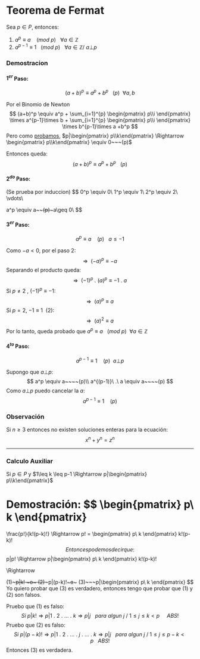 # Teorema de Fermat

Sea $p\in P$, entonces:

1. $a^p\equiv a~~~~(mod~p)~~~\forall a\in\mathbb{Z}$
2. $a^{p-1}\equiv 1~~~ (mod~p)~~~\forall a\in\mathbb{Z}/~a\bot p$ 

### Demostracion

#### $1^{er}$ Paso:

$$
(a+b)^p\equiv a^p+b^p~~~(p)~~\forall a,b
$$

Por el Binomio de Newton
$$
(a+b)^p \equiv
a^p + 
\sum_{i=1}^{p}
\begin{pmatrix}
	p\\i
\end{pmatrix}
\times a^{p-1}\times b +
\sum_{i=1}^{p}
\begin{pmatrix}
	p\\i
\end{pmatrix}
\times b^{p-1}\times a 
+b^p
$$
Pero como [probamos](#Calculo-Auxiliar), $p|\begin{pmatrix} p\\k\end{pmatrix} \Rightarrow \begin{pmatrix} p\\k\end{pmatrix} \equiv 0~~~(p)$

Entonces queda:
$$
(a+b)^p\equiv a^p+b^p~~~(p)
$$

#### $2^{do}$ Paso:

(Se prueba por induccion)
$$
0^p \equiv 0\\
1^p \equiv 1\\
2^p \equiv 2\\
\vdots\\

a^p \equiv a~~~~(p)~~~a\geq 0\\
$$

#### $3^{er}$ Paso:

$$
a^p \equiv a~~~~(p)~~~ a\leq-1
$$

Como $-a<0$, por el paso 2:
$$
\Rightarrow~~ (-a)^p \equiv -a
$$
Separando el producto queda:
$$
\Rightarrow~~ (-1)^p\ .\ (a)^p \equiv -1\ .\ a
$$
Si $p\neq 2$ , $(-1)^p \equiv -1$:
$$
\Rightarrow~~ (a)^p \equiv a
$$
Si $p=2$, $-1 \equiv 1~~(2)$: 
$$
\Rightarrow~~ (a)^2 \equiv a
$$
Por lo tanto, queda probado que $a^p \equiv a~~~(mod~p)~~\forall a\in\mathbb{Z}$ 

#### $4^{to}$ Paso:

$$
a^{p-1} \equiv 1~~~~(p)~~a\bot p
$$

Supongo que $a\bot p$:
$$
a^p \equiv a~~~~(p)\\
a^{(p-1)}\ .\ a \equiv a~~~~(p)
$$
Como $a \bot p$ puedo cancelar la $a$:
$$
a^{p-1} \equiv 1~~~~(p)
$$


### Observación

Si $n\geq 3$ entonces no existen soluciones enteras para la ecuación:
$$
x^n+y^n=z^n
$$

____

### Calculo Auxiliar

Si $p\in P$ y $1\leq k \leq p-1 \Rightarrow p|\begin{pmatrix} p\\k\end{pmatrix}$

 **Demostración**:
$$
\begin{pmatrix}
	p\\
	k
\end{pmatrix}
=
\frac{p!}{k!(p-k)!}
\Rightarrow
p! = \begin{pmatrix}
	p\\
	k
\end{pmatrix}
k!(p-k)!
$$
Entonces podemos decir que:
$$
p|p! \Rightarrow
p|\begin{pmatrix}
	p\\
	k
\end{pmatrix}
k!(p-k)!

\Rightarrow

(1)~~~p|k! ~~~o~~~
(2)~~~p|(p-k)!~~~o~~~
(3)~~~p|\begin{pmatrix}
	p\\
	k
\end{pmatrix}
$$
Yo quiero probar que $(3)$ es verdadero, entonces tengo que probar que $(1)$ y $(2)$ son falsos.

Pruebo que $(1)$ es falso:
$$
Si~p|k! \Rightarrow p|1\ .\ 2\ .\ \dots\ .\ k \Rightarrow
p|j~~~para~algun~j~/~1\leq j\leq k\lt p ~~~~~ABS!
$$
Pruebo que $(2)$ es falso:
$$
Si~p|(p-k)! \Rightarrow
p|1\ .\ 2\ .\ \dots\ .\ j\ .\ \dots\ .\ k \Rightarrow
p|j~~~para~algun~j~/~1\leq j\leq p-k\lt p ~~~ABS!
$$
Entonces $(3)$ es verdadera.



























